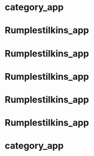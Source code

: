 # category_app
# Rumplestilkins_app
# Rumplestilkins_app
# Rumplestilkins_app
# Rumplestilkins_app
# Rumplestilkins_app
# category_app
